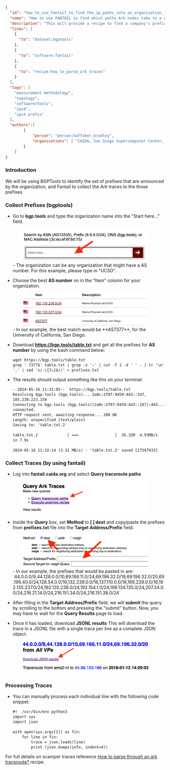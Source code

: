 ~~~json
{
  "id": "how_to_use_fantail_to_find_the_ip_paths_into_an_organization_from_ark",
  "name": "How to use FANTAIL to find which paths Ark nodes take to a given organization?",
  "description": "This will provide a recipe to find a company's prefixes and the IP paths from CAIDA's ark to those prefixes.",
  "links": [
    {
      "to": "dataset:bgptools"
    },
    {
      "to": "software:fantail"
    },
    {
      "to": "recipe:how_to_parse_ark_traces"
    }
  ],
  "tags": [
    "measurement methodology",
    "topology",
    "software/tools",
    "ipv4",
    "ipv4 prefix"
  ],
  "authors":[
        {
            "person": "person:huffaker_bradley",
            "organizations": [ "CAIDA, San Diego Supercomputer Center, University of California San Diego" ]
        }
    ]
}
~~~
### Introduction
We will be using BGPTools to identify the set of prefixes that are announced by the organization, and 
Fantail to collect the Ark traces to the those prefixes.

### Collect Prefixes  (bgptools)
- Go to **bgp.tools** and type the organization name into the "Start here..." field. 
  <div style="margin-left:2em">
    <img width="400" src="images/start-here.png"/>
  </div>
   - The organization can be any organization that might have a AS number. For this example, please type in "UCSD". 

- Choose the best **AS number** on in the "Item" column for your organization.
  <div style="margin-left:2em">
    <img width="400" src="images/select-asn.png"/>
  </div>
   - In our example, the best match would be **AS7377**, for the University of California, San Diego.

- Download **https://bgp.tools/table.txt** and get all the prefixes for **AS number** by using the bash command below:

  ~~~
  wget https://bgp.tools/table.txt
  grep ' 7377$' table.txt | grep -v ':' | cut -f 1 -d ' ' - | tr '\n' ',' | sed 's/.\{1\}$//' > prefixes.txt 
  ~~~ 
- The results should output something like this on your terminal:
  ~~~
  --2024-05-16 11:32:05--  https://bgp.tools/table.txt
  Resolving bgp.tools (bgp.tools)... 2a0c:2f07:9459:443::247, 185.230.223.150
  Connecting to bgp.tools (bgp.tools)|2a0c:2f07:9459:443::247|:443... connected.
  HTTP request sent, awaiting response... 200 OK
  Length: unspecified [text/plain]
  Saving to: 'table.txt.2'

  table.txt.2             [ <=>                ]  26.32M  4.93MB/s    in 7.9s    

  2024-05-16 11:32:14 (3.31 MB/s) - 'table.txt.2' saved [27597933]
  ~~~

### Collect Traces (by using fantail) 
- Log into **fantail.caida.org** and select **Query traceroute paths**
  <div style="margin-left:2em">
    <img width="400" src="images/query-traceroute-paths.png"/>
  </div>

- Inside the **Query** box, set **Method** to **[ ] dest** and copy/paste the prefixes from **prefixes.txt** file into the **Target Address/Prefix** field. 

  <div style="margin-left:2em">
    <img width="400" src="images/dests.png"/>
  </div>
   - In our example, the prefixes that would be pasted in are: `44.0.0.0/9,44.128.0.0/10,69.166.11.0/24,69.196.32.0/19,69.196.32.0/20,69.196.40.0/24,128.54.0.0/16,132.239.0.0/16,137.110.0.0/16,169.228.0.0/16,192.135.237.0/24,192.135.238.0/24,192.154.1.0/24,198.134.135.0/24,207.34.0.0/24,216.21.14.0/24,216.151.34.0/24,216.151.38.0/24`

- After filling in the **Target Address/Prefix** field, we will **submit** the query by scrolling to the bottom and pressing the "submit" button. Now, you may have to wait for the **Query Results** page to load. 

- Once it has loaded, download **JSONL results**
  This will download the trace in a JSONL file with a single trace per line as a complete JSON object. 
  <div style="margin-left:2em">
    <img width="400" src="images/download-json.png"/>
  </div>

### Processing Traces 

- You can manually process each individual line with the following code snippet: 
    ~~~
    #!  /usr/bin/env python3 
    import sys
    import json 
    
    with open(sys.argv[1]) as fin: 
        for line in fin:
            trace = json.loads(line)
            print (json.dumps(info, indent=4))
    ~~~

For full details on scamper traces reference 
<a href="https://catalog.caida.org/recipe/how_to_parse_ark_traces">How
to parse through an ark traceroute?</a> recipe.

